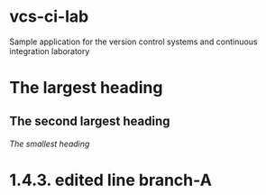 # vcs-ci-lab
Sample application for the version control systems and continuous integration laboratory
# The largest heading
## The second largest heading
###### The smallest heading
# 1.4.3. edited line branch-A